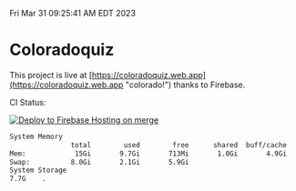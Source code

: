 Fri Mar 31 09:25:41 AM EDT 2023

# Coloradoquiz


This project is live at [https://coloradoquiz.web.app](https://coloradoquiz.web.app "colorado!") thanks to Firebase.

CI Status: 

[![Deploy to Firebase Hosting on merge](https://github.com/teamkushal/coloradoquiz/actions/workflows/firebase-hosting-merge.yml/badge.svg)](https://github.com/teamkushal/coloradoquiz/actions/workflows/firebase-hosting-merge.yml)

```bash
System Memory
               total        used        free      shared  buff/cache   available
Mem:            15Gi       9.7Gi       713Mi       1.0Gi       4.9Gi       4.3Gi
Swap:          8.0Gi       2.1Gi       5.9Gi
System Storage
7.7G	.
```
